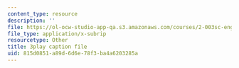 ```yaml
---
content_type: resource
description: ''
file: https://ol-ocw-studio-app-qa.s3.amazonaws.com/courses/2-003sc-engineering-dynamics-fall-2011/815d0851a89d6d6e78f3ba4a6203285a_Fo-Y6kEMURk.srt
file_type: application/x-subrip
resourcetype: Other
title: 3play caption file
uid: 815d0851-a89d-6d6e-78f3-ba4a6203285a
---
```

